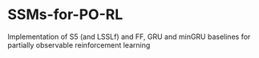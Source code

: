# SSMs-for-PO-RL
Implementation of S5 (and LSSLf) and FF, GRU and minGRU baselines for partially observable reinforcement learning
